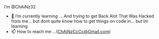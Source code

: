  I’m @ChAiNz32

- 🌱 I’m currently learning ... And trying to get Back Alot That Was Hacked from me... but dont quite know how to get things on code in... but  Im learning 
- 📫 How to reach me ...(ChAiNzCcCc@Gmail.com)

<!---
CHAINZ32/NoT_A_BoT is a ✨ special ✨ repository because its `README.md` (this file) appears on your GitHub profile.
You can click the Preview link to take a look at your changes.
--->
